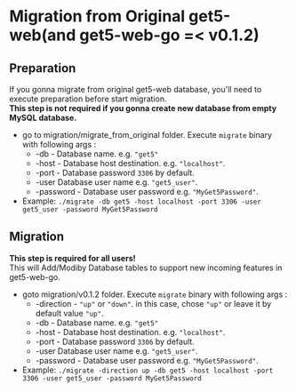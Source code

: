 # Migration from Original get5-web(and get5-web-go =< v0.1.2)

## Preparation
If you gonna migrate from original get5-web database, you'll need to execute preparation before start migration.  
**This step is not required if you gonna create new database from empty MySQL database.**  
- go to migration/migrate_from_original folder. Execute `migrate` binary with following args :
  - -db - Database name. e.g. `"get5"`
  - -host - Database host destination. e.g. `"localhost"`.
  - -port - Database password `3306` by default.
  - -user Database user name e.g. `"get5_user"`.
  - -password - Database user password e.g. `"MyGet5Password"`.
- Example: `./migrate -db get5 -host localhost -port 3306 -user get5_user -password MyGet5Password`

## Migration
**This step is required for all users!**  
This will Add/Modiby Database tables to support new incoming features in get5-web-go.
- goto migration/v0.1.2 folder. Execute `migrate` binary with following args :
  - -direction - `"up"` or `"down"`. in this case, chose `"up"` or leave it by default value `"up"`.
  - -db - Database name. e.g. `"get5"`
  - -host - Database host destination. e.g. `"localhost"`.
  - -port - Database password `3306` by default.
  - -user Database user name e.g. `"get5_user"`.
  - -password - Database user password e.g. `"MyGet5Password"`.
- Example: `./migrate -direction up -db get5 -host localhost -port 3306 -user get5_user -password MyGet5Password`